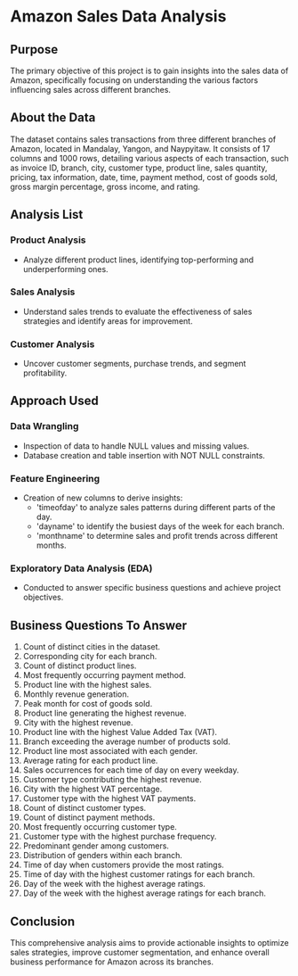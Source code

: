 # Amazon Sales Data Analysis

## Purpose
The primary objective of this project is to gain insights into the sales data of Amazon, specifically focusing on understanding the various factors influencing sales across different branches.

## About the Data
The dataset contains sales transactions from three different branches of Amazon, located in Mandalay, Yangon, and Naypyitaw. It consists of 17 columns and 1000 rows, detailing various aspects of each transaction, such as invoice ID, branch, city, customer type, product line, sales quantity, pricing, tax information, date, time, payment method, cost of goods sold, gross margin percentage, gross income, and rating.

## Analysis List
### Product Analysis
- Analyze different product lines, identifying top-performing and underperforming ones.
### Sales Analysis
- Understand sales trends to evaluate the effectiveness of sales strategies and identify areas for improvement.
### Customer Analysis
- Uncover customer segments, purchase trends, and segment profitability.

## Approach Used
### Data Wrangling
- Inspection of data to handle NULL values and missing values.
- Database creation and table insertion with NOT NULL constraints.

### Feature Engineering
- Creation of new columns to derive insights:
  - 'timeofday' to analyze sales patterns during different parts of the day.
  - 'dayname' to identify the busiest days of the week for each branch.
  - 'monthname' to determine sales and profit trends across different months.

### Exploratory Data Analysis (EDA)
- Conducted to answer specific business questions and achieve project objectives.

## Business Questions To Answer
1. Count of distinct cities in the dataset.
2. Corresponding city for each branch.
3. Count of distinct product lines.
4. Most frequently occurring payment method.
5. Product line with the highest sales.
6. Monthly revenue generation.
7. Peak month for cost of goods sold.
8. Product line generating the highest revenue.
9. City with the highest revenue.
10. Product line with the highest Value Added Tax (VAT).
11. Branch exceeding the average number of products sold.
12. Product line most associated with each gender.
13. Average rating for each product line.
14. Sales occurrences for each time of day on every weekday.
15. Customer type contributing the highest revenue.
16. City with the highest VAT percentage.
17. Customer type with the highest VAT payments.
18. Count of distinct customer types.
19. Count of distinct payment methods.
20. Most frequently occurring customer type.
21. Customer type with the highest purchase frequency.
22. Predominant gender among customers.
23. Distribution of genders within each branch.
24. Time of day when customers provide the most ratings.
25. Time of day with the highest customer ratings for each branch.
26. Day of the week with the highest average ratings.
27. Day of the week with the highest average ratings for each branch.

## Conclusion
This comprehensive analysis aims to provide actionable insights to optimize sales strategies, improve customer segmentation, and enhance overall business performance for Amazon across its branches.
